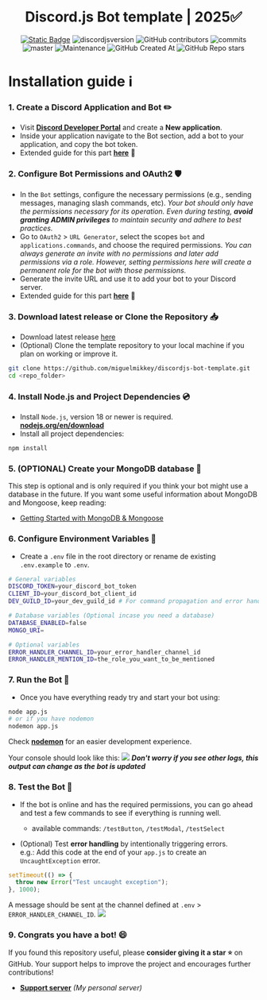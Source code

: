 <div style="text-align:center" align="center">

# Discord.js Bot template | 2025✅

<a href="https://discordjs.guide/" target="_blank">![Static Badge](https://img.shields.io/badge/DiscordJS-guide-379C6F)</a>
![discordjsversion](https://img.shields.io/badge/discord.js-^14.18.0-5865f2)
![GitHub contributors](https://img.shields.io/github/contributors/miguelmikkey/discordjs-bot-template?color=blue)
![commits](https://badgen.net/github/commits/miguelmikkey/discordjs-bot-template/)
![master](https://img.shields.io/github/last-commit/miguelmikkey/discordjs-bot-template/main)
![Maintenance](https://img.shields.io/maintenance/yes/2025)
![GitHub Created At](https://img.shields.io/github/created-at/miguelmikkey/discordjs-bot-template)
![GitHub Repo stars](https://img.shields.io/github/stars/miguelmikkey/discordjs-bot-template)

</div>

# Installation guide ℹ️
### 1. Create a Discord Application and Bot ✏️
- Visit [**Discord Developer Portal**](https://discord.com/developers/applications) and create a **New application**.
- Inside your application navigate to the Bot section, add a bot to your application, and copy the bot token.
- Extended guide for this part [**here**](https://discordjs.guide/preparations/setting-up-a-bot-application.html#creating-your-bot) 🚨

### 2. Configure Bot Permissions and OAuth2 🛡️
- In the `Bot` settings, configure the necessary permissions (e.g., sending messages, managing slash commands, etc). *Your bot should only have the permissions necessary for its operation. Even during testing, **avoid granting ADMIN privileges** to maintain security and adhere to best practices.*
- Go to `OAuth2` > `URL Generator`, select the scopes `bot` and `applications.commands`, and choose the required permissions. *You can always generate an invite with no permissions and later add permissions via a role. However, setting permissions here will create a permanent role for the bot with those permissions.*
- Generate the invite URL and use it to add your bot to your Discord server.
- Extended guide for this part [**here**](https://discordjs.guide/preparations/adding-your-bot-to-servers.html#bot-invite-links) 🚨

### 3. Download latest release or Clone the Repository 📥
- Download latest release [here](https://github.com/miguelmikkey/discordjs-bot-template/releases/)
- (Optional) Clone the template repository to your local machine if you plan on working or improve it.
```bash
git clone https://github.com/miguelmikkey/discordjs-bot-template.git
cd <repo_folder>
```

### 4. Install Node.js and Project Dependencies 💿
- Install `Node.js`, version 18 or newer is required. [**nodejs.org/en/download**](https://nodejs.org/en/download)
- Install all project dependencies:
```bash
npm install
```

### 5. (OPTIONAL) Create your MongoDB database 💾
This step is optional and is only required if you think your bot might use a database in the future. If you want some useful information about MongoDB and Mongoose, keep reading:
- [Getting Started with MongoDB & Mongoose](https://www.mongodb.com/developer/languages/javascript/getting-started-with-mongodb-and-mongoose/)

### 6. Configure Environment Variables 📝
- Create a `.env` file in the root directory or rename de existing `.env.example` to `.env`.
```bash
# General variables
DISCORD_TOKEN=your_discord_bot_token
CLIENT_ID=your_discord_bot_client_id
DEV_GUILD_ID=your_dev_guild_id # For command propagation and error handling purposes

# Database variables (Optional incase you need a database)
DATABASE_ENABLED=false 
MONGO_URI=

# Optional variables
ERROR_HANDLER_CHANNEL_ID=your_error_handler_channel_id
ERROR_HANDLER_MENTION_ID=the_role_you_want_to_be_mentioned
```

### 7. Run the Bot 🏃
- Once you have everything ready try and start your bot using:
```bash
node app.js
# or if you have nodemon
nodemon app.js
```
Check [**nodemon**](https://www.npmjs.com/package/nodemon) for an easier development experience.

Your console should look like this:
<img src="https://i.imgur.com/4h73e9S.png">
***Don't worry if you see other logs, this output can change as the bot is updated***
### 8. Test the Bot 🤖
- If the bot is online and has the required permissions, you can go ahead and test a few commands to see if everything is running well.
    - available commands: `/testButton`, `/testModal`, `/testSelect`

- (Optional) Test **error handling** by intentionally triggering errors.<br>
e.g.: Add this code at the end of your `app.js` to create an `UncaughtException` error.
```js
setTimeout(() => {
  throw new Error("Test uncaught exception");
}, 1000);
```
A message should be sent at the channel defined at `.env` > `ERROR_HANDLER_CHANNEL_ID`.
<img src="https://i.imgur.com/22s3AKF.png">

### 9. Congrats you have a bot! 😄
If you found this repository useful, please **consider giving it a star ⭐** on GitHub. Your support helps to improve the project and encourages further contributions!

- [**Support server**](http://discord.com/invite/dmVMDnm5df) *(My personal server)*